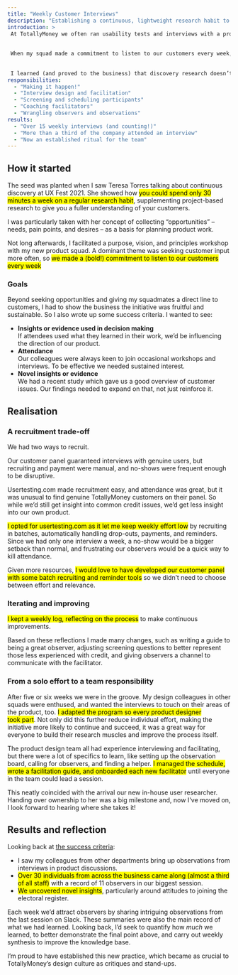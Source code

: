 ```yaml
---
title: "Weekly Customer Interviews"
description: "Establishing a continuous, lightweight research habit to broaden our customer knowledge"
introduction: >
 At TotallyMoney we often ran usability tests and interviews with a project focus, but rarely conducted broader research to learn more about our customers and find new opportunities.
 
 
 When my squad made a commitment to listen to our customers every week, I built a habit of regular customer interviews, then developed it into a shared product design practice.
 
 
 I learned (and proved to the business) that discovery research doesn’t have to be big, time consuming, and occasional.
responsibilities:
  - "Making it happen!"
  - "Interview design and facilitation"
  - "Screening and scheduling participants"
  - "Coaching facilitators"
  - "Wrangling observers and observations"
results:
  - "Over 15 weekly interviews (and counting!)"
  - "More than a third of the company attended an interview"
  - "Now an established ritual for the team"
---
```


## How it started

The seed was planted when I saw Teresa Torres talking about continuous discovery at UX Fest 2021. She showed how <mark>you could spend only 30 minutes a week on a regular research habit</mark>, supplementing project-based research to give you a fuller understanding of your customers.

I was particularly taken with her concept of collecting “opportunities” – needs, pain points, and desires – as a basis for planning product work.

Not long afterwards, I facilitated a purpose, vision, and principles workshop with my new product squad. A dominant theme was seeking customer input more often, so <mark>we made a (bold!) commitment to listen to our customers every week</mark> 

### Goals

Beyond seeking opportunities and giving my squadmates a direct line to customers, I had to show the business the initiative was fruitful and sustainable. So I also wrote up some success criteria. I wanted to see:

- **Insights or evidence used in decision making**\
If attendees used what they learned in their work, we’d be influencing the direction of our product.
- **Attendance**\
Our colleagues were always keen to join occasional workshops and interviews. To be effective we needed sustained interest.
- **Novel insights or evidence**\
We had a recent study which gave us a good overview of customer issues. Our findings needed to expand on that, not just reinforce it.

## Realisation

### A recruitment trade-off

We had two ways to recruit.

Our customer panel guaranteed interviews with genuine users, but recruiting and payment were manual, and no-shows were frequent enough to be disruptive.

Usertesting.com made recruitment easy, and attendance was great, but it was unusual to find genuine TotallyMoney customers on their panel. So while we’d still get insight into common credit issues, we’d get less insight into our own product.

<mark>I opted for usertesting.com as it let me keep weekly effort low</mark> by recruiting in batches, automatically handling drop-outs, payments, and reminders. Since we had only one interview a week, a no-show would be a bigger setback than normal, and frustrating our observers would be a quick way to kill attendance.

Given more resources, <mark>I would love to have developed our customer panel with some batch recruiting and reminder tools</mark>  so we didn’t need to choose between effort and relevance.

### Iterating and improving

<mark>I kept a weekly log, reflecting on the process</mark> to make continuous improvements.

Based on these reflections I made many changes, such as writing a guide to being a great observer, adjusting screening questions to better represent those less experienced with credit, and giving observers a channel to communicate with the facilitator.

### From a solo effort to a team responsibility

After five or six weeks we were in the groove. My design colleagues in other squads were enthused, and wanted the interviews to touch on their areas of the product, too. <mark>I adapted the program so every product designer took part</mark>.  Not only did this further reduce individual effort, making the initiative more likely to continue and succeed, it was a great way for everyone to build their research muscles and improve the process itself.

The product design team all had experience interviewing and facilitating, but there were a lot of specifics to learn, like setting up the observation board, calling for observers, and finding a helper. <mark>I managed the schedule, wrote a facilitation guide, and onboarded each new facilitator</mark> until everyone in the team could lead a session.

This neatly coincided with the arrival our new in-house user researcher. Handing over ownership to her was a big milestone and, now I've moved on, I look forward to hearing where she takes it!

## Results and reflection

Looking back at [the success criteria](#goals):

- I saw my colleagues from other departments bring up observations from interviews in product discussions.
- <mark>Over 30 individuals from across the business came along (almost a third of all staff)</mark> with a record of 11 observers in our biggest session.
- <mark>We uncovered novel insights</mark>, particularly around attitudes to joining the electoral register.

Each week we’d attract observers by sharing intriguing observations from the last session on Slack. These summaries were also the main record of what we had learned. Looking back, I’d seek to quantify how *much* we learned, to better demonstrate the final point above, and carry out weekly synthesis to improve the knowledge base.

I’m proud to have established this new practice, which became as crucial to TotallyMoney’s design culture as critiques and stand-ups.